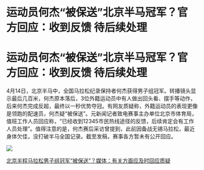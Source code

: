# 运动员何杰“被保送”北京半马冠军？官方回应：收到反馈 待后续处理

# 运动员何杰“被保送”北京半马冠军？官方回应：收到反馈 待后续处理

4月14日，北京半马中，全国马拉松纪录保持者何杰获得男子组冠军。转播镜头显示最后几百米，何杰原本落后，3位外籍运动员中有人做出回头看、摆手等动作，后来何杰完成反超，最终以一秒优势夺冠。有网友质疑称，外籍运动员的表现更像是领跑的配速员，何杰疑“被保送”。元新闻记者致电赛事主办单位北京市体育局，值班工作人员回应称，“已经收到12345市民热线途径的反馈，后续肯定会有工作人员处理”。值得注意的是，何杰赛后采访曾提到，此前因备战无锡马拉松，最近身体欠佳，没打破半马全国记录。截至发稿，赛事各方暂未有公开回应。

![](https://inews.gtimg.com/news_bt/OvJF2Z0AqKyBxIbMEPyk1fvOCslPv00Bo5CH7Y5V4pTsIAA/1000)

[北京半程马拉松男子组冠军“被保送”？媒体：有关方面应及时回应质疑](https://news.qq.com/rain/a/20240414A050A100)

